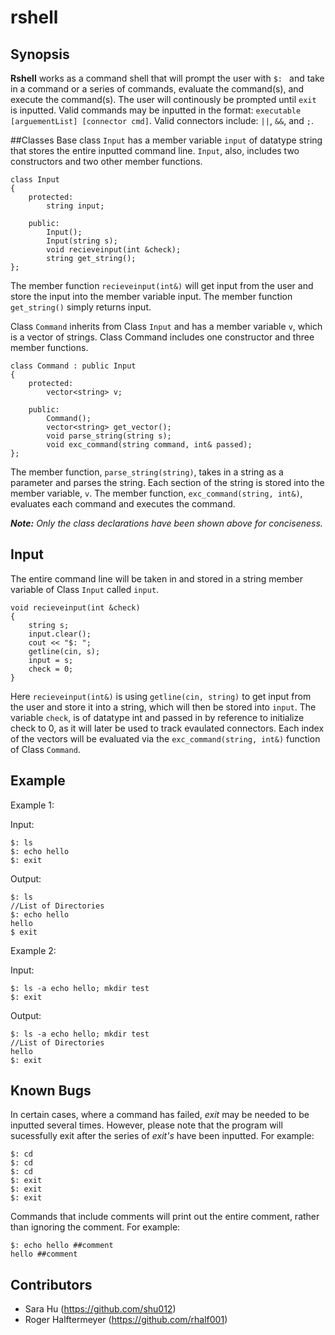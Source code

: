 # rshell

## Synopsis

**Rshell** works as a command shell that will prompt the user with `$: ` and take in a command or a series of commands, evaluate the command(s), and execute the command(s).  The user will continously be prompted until `exit` is inputted.  Valid commands may be inputted in the format: `executable [arguementList] [connector cmd]`.  Valid connectors include: `||`, `&&`, and `;`.

##Classes
Base class `Input` has a member variable `input` of datatype string that stores the entire inputted command line.  `Input`, also, includes two constructors and two other member functions.
```
class Input
{
    protected:
        string input;
    
    public:
        Input();
        Input(string s);
        void recieveinput(int &check);
        string get_string();
};
```
The member function `recieveinput(int&)` will get input from the user and store the input into the member variable input.  The member function `get_string()` simply returns input.

Class `Command` inherits from Class `Input` and has a member variable `v`, which is a vector of strings.  Class Command includes one constructor and three member functions.
```
class Command : public Input
{
    protected:
        vector<string> v;
    
    public:
        Command();
        vector<string> get_vector();
        void parse_string(string s);
        void exc_command(string command, int& passed);
};
```
The member function, `parse_string(string)`, takes in a string as a parameter and parses the string.  Each section of the string is stored into the member variable, `v`.  The member function, `exc_command(string, int&)`, evaluates each command and executes the command.

***Note:*** *Only the class declarations have been shown above for conciseness.*

## Input

The entire command line will be taken in and stored in a string member variable of Class `Input` called `input`.  
```
void recieveinput(int &check)
{
    string s;
    input.clear();
    cout << "$: ";
    getline(cin, s);
    input = s;
    check = 0;
}
```
Here `recieveinput(int&)` is using `getline(cin, string)` to get input from the user and store it into a string, which will then be stored into `input`.  The variable `check`, is of datatype int and passed in by reference to initialize check to 0, as it will later be used to track evaulated connectors. Each index of the vectors will be evaluated via the `exc_command(string, int&)` function of Class `Command`.

## Example
Example 1:

Input:
```
$: ls
$: echo hello
$: exit
```
Output:
```
$: ls
//List of Directories
$: echo hello
hello
$ exit
```
Example 2:

Input:
```
$: ls -a echo hello; mkdir test
$: exit
```
Output:
```
$: ls -a echo hello; mkdir test
//List of Directories
hello
$: exit
```

## Known Bugs
In certain cases, where a command has failed, *exit* may be needed to be inputted several times.  However, please note that the program will sucessfully exit after the series of *exit's* have been inputted.  For example:
```
$: cd
$: cd
$: cd
$: exit
$: exit
$: exit
```

Commands that include comments will print out the entire comment, rather than ignoring the comment.  For example:
```
$: echo hello ##comment
hello ##comment
```

## Contributors
* Sara Hu (https://github.com/shu012)
* Roger Halftermeyer (https://github.com/rhalf001)
